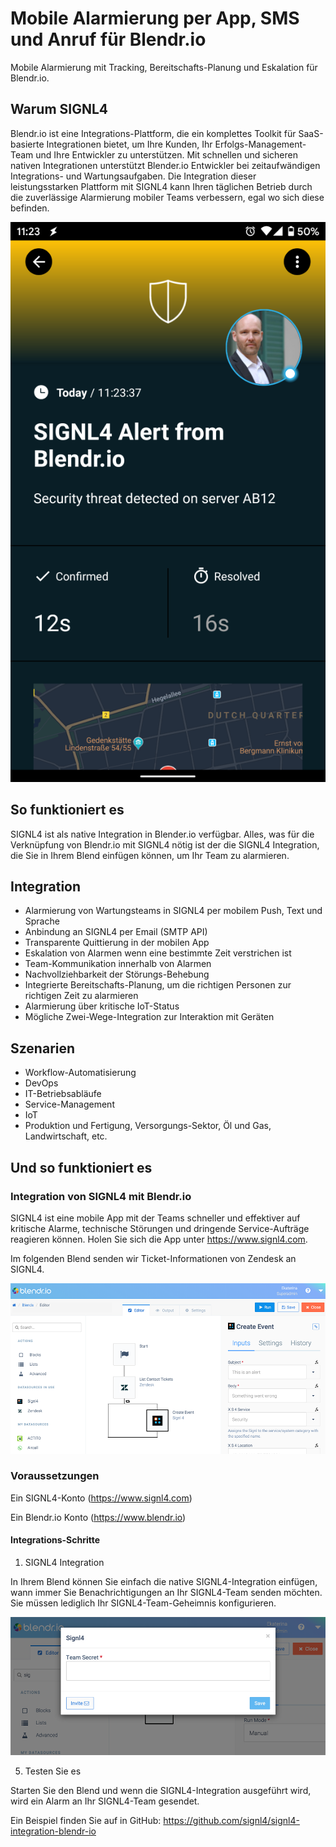 # Mobile Alarmierung per App, SMS und Anruf für Blendr.io

Mobile Alarmierung mit Tracking, Bereitschafts-Planung und Eskalation für Blendr.io.

## Warum SIGNL4

Blendr.io ist eine Integrations-Plattform, die ein komplettes Toolkit für SaaS-basierte Integrationen bietet, um Ihre Kunden, Ihr Erfolgs-Management-Team und Ihre Entwickler zu unterstützen. Mit schnellen und sicheren nativen Integrationen unterstützt Blender.io Entwickler bei zeitaufwändigen Integrations- und Wartungsaufgaben. Die Integration dieser leistungsstarken Plattform mit SIGNL4 kann Ihren täglichen Betrieb durch die zuverlässige Alarmierung mobiler Teams verbessern, egal wo sich diese befinden.

![SIGNL4](blendr-io-signl4.png)

## So funktioniert es

SIGNL4 ist als native Integration in Blender.io verfügbar. Alles, was für die Verknüpfung von Blendr.io mit SIGNL4 nötig ist der die SIGNL4 Integration, die Sie in Ihrem Blend einfügen können, um Ihr Team zu alarmieren.

## Integration

- Alarmierung von Wartungsteams in SIGNL4 per mobilem Push, Text und Sprache
- Anbindung an SIGNL4 per Email (SMTP API)
- Transparente Quittierung in der mobilen App
- Eskalation von Alarmen wenn eine bestimmte Zeit verstrichen ist
- Team-Kommunikation innerhalb von Alarmen
- Nachvollziehbarkeit der Störungs-Behebung
- Integrierte Bereitschafts-Planung, um die richtigen Personen zur richtigen Zeit zu alarmieren
- Alarmierung über kritische IoT-Status
- Mögliche Zwei-Wege-Integration zur Interaktion mit Geräten

## Szenarien

- Workflow-Automatisierung
- DevOps
- IT-Betriebsabläufe
- Service-Management
- IoT
- Produktion und Fertigung, Versorgungs-Sektor, Öl und Gas, Landwirtschaft, etc.

## Und so funktioniert es

### Integration von SIGNL4 mit Blendr.io

SIGNL4 ist eine mobile App mit der Teams schneller und effektiver auf kritische Alarme, technische Störungen und dringende Service-Aufträge reagieren können. Holen Sie sich die App unter https://www.signl4.com.

Im folgenden Blend senden wir Ticket-Informationen von Zendesk an SIGNL4.

![Blendr.io and SIGNL4](blendr-io-blend.png)

### Voraussetzungen

Ein SIGNL4-Konto (https://www.signl4.com)

Ein Blendr.io Konto (https://www.blendr.io)

#### Integrations-Schritte

1. SIGNL4 Integration  

In Ihrem Blend können Sie einfach die native SIGNL4-Integration einfügen, wann immer Sie Benachrichtigungen an Ihr SIGNL4-Team senden möchten. Sie müssen lediglich Ihr SIGNL4-Team-Geheimnis konfigurieren.

![SIGNL4 Settings](blendr-io-settings.png)

5. Testen Sie es  

Starten Sie den Blend und wenn die SIGNL4-Integration ausgeführt wird, wird ein Alarm an Ihr SIGNL4-Team gesendet.

Ein Beispiel finden Sie auf in GitHub:
https://github.com/signl4/signl4-integration-blendr-io
